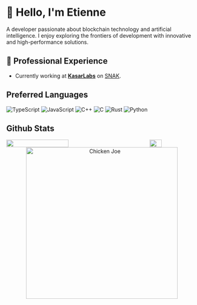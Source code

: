 # 👋 Hello, I'm Etienne

A developer passionate about blockchain technology and artificial intelligence. I enjoy exploring the frontiers of development with innovative and high-performance solutions.

## 💼 Professional Experience
- Currently working at [**KasarLabs**](https://github.com/kasarlabs) on [SNAK](https://www.starkagent.ai/).

##     Preferred Languages
![TypeScript](https://img.shields.io/badge/typescript-%23007ACC.svg?style=for-the-badge&logo=typescript&logoColor=white) 
![JavaScript](https://img.shields.io/badge/javascript-%23323330.svg?style=for-the-badge&logo=javascript&logoColor=%23F7DF1E)
![C++](https://img.shields.io/badge/c++-%2300599C.svg?style=for-the-badge&logo=c%2B%2B&logoColor=white)
![C](https://img.shields.io/badge/c-%2300599C.svg?style=for-the-badge&logo=c&logoColor=white)
![Rust](https://img.shields.io/badge/rust-%23000000.svg?style=for-the-badge&logo=rust&logoColor=white)
![Python](https://img.shields.io/badge/python-3670A0?style=for-the-badge&logo=python&logoColor=ffdd54)

##     Github Stats
<div style="display: flex; justify-content: space-between;">
  <img src="https://github-readme-stats.vercel.app/api?username=Etienne2707&theme=radical&show_icons=true&hide_border=true&count_private=true" width="57%" />
  <img src="https://github-readme-stats.vercel.app/api/top-langs/?username=Etienne2707&theme=radical&show_icons=true&hide_border=true" width="25%" />
</div>

<div align="center">
  <img src="https://tenor.com/b10Mm.gif" alt="Chicken Joe" width="400"/>
</div>
